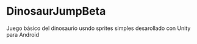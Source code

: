 # DinosaurJumpBeta
 Juego básico del dinosaurio usndo sprites simples desarollado con Unity para Android
